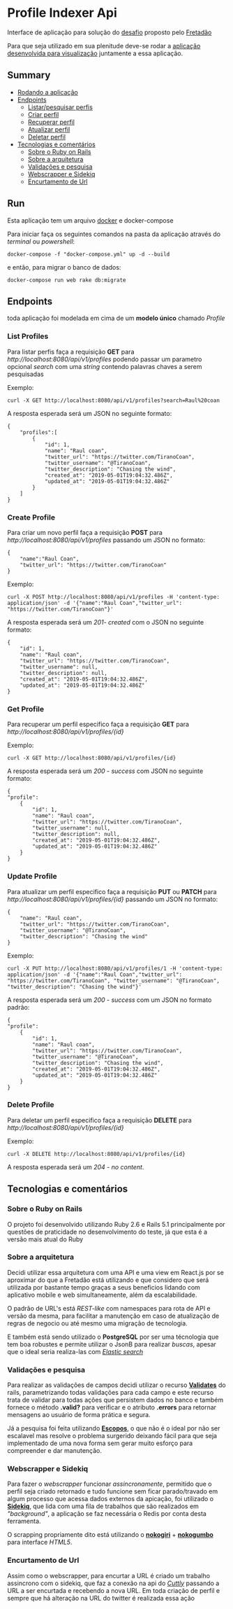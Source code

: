 # Profile Indexer Api
Interface de aplicação para solução do [desafio](https://github.com/Fretadao/challenge/tree/master/fullstack/indexer) proposto pelo [Fretadão](https://fretadao.com/)

Para que seja utilizado em sua plenitude deve-se rodar a [aplicação desenvolvida para visualização](#) juntamente a essa aplicação. 

## Summary
 - [Rodando a aplicação](#run)
 - [Endpoints](#endpoints)
    - [Listar/pesquisar perfis](#list-profiles)
    - [Criar perfil](#create-profile)
    - [Recuperar perfil](#get-profile)
    - [Atualizar perfil](#update-profile)
    - [Deletar perfil](#delete-profile)
- [Tecnologias e comentários](#tecnologias-e-comentários)
    - [Sobre o Ruby on Rails](#sobre-o-ruby-on-rails)
    - [Sobre a arquitetura](#sobre-a-arquitetura)
    - [Validações e pesquisa](#validações-e-pesquisa)
    - [Webscrapper e Sidekiq](#webscrapper-e-Sidekiq)
    - [Encurtamento de Url](#encurtamento-de-rl)


## Run
Esta aplicação tem um arquivo [docker](https://www.docker.com/get-started) e docker-compose

Para iniciar faça os seguintes comandos na pasta da aplicação através do *terminal* ou *powershell*:

```
docker-compose -f "docker-compose.yml" up -d --build
```

e então, para migrar o banco de dados:

```
docker-compose run web rake db:migrate
```

## Endpoints
toda aplicação foi modelada em cima de um **modelo único** chamado *Profile*
### List Profiles
Para listar perfis faça a requisição **GET** para *http://localhost:8080/api/v1/profiles* podendo passar um parametro opcional *search* com uma *string* contendo palavras chaves a serem pesquisadas

Exemplo:
```
curl -X GET http://localhost:8080/api/v1/profiles?search=Raul%20coan
```

A resposta esperada será um JSON no seguinte formato:
```
{
    "profiles":[
        {
            "id": 1,
            "name": "Raul coan",
            "twitter_url": "https://twitter.com/TiranoCoan",
            "twitter_username": "@TiranoCoan",
            "twitter_description": "Chasing the wind",
            "created_at": "2019-05-01T19:04:32.486Z",
            "updated_at": "2019-05-01T19:04:32.486Z"
        }
    ]
}
```


### Create Profile
Para criar um novo perfil faça a requisição **POST** para *http://localhost:8080/api/v1/profiles* passando um JSON no formato:
```
{
    "name":"Raul Coan",
    "twitter_url": "https://twitter.com/TiranoCoan"
}
```
Exemplo:
```
curl -X POST http://localhost:8080/api/v1/profiles -H 'content-type: application/json' -d '{"name":"Raul Coan","twitter_url": "https://twitter.com/TiranoCoan"}'
```

A resposta esperada será um *201- created* com o JSON no seguinte formato:
```
{
    "id": 1,
    "name": "Raul coan",
    "twitter_url": "https://twitter.com/TiranoCoan",
    "twitter_username": null,
    "twitter_description": null,
    "created_at": "2019-05-01T19:04:32.486Z",
    "updated_at": "2019-05-01T19:04:32.486Z"
}
```

### Get Profile
Para recuperar um perfil especifico faça a requisição **GET** para *http://localhost:8080/api/v1/profiles/{id}* 

Exemplo:
```
curl -X GET http://localhost:8080/api/v1/profiles/{id}
```

A resposta esperada será um *200 - success* com JSON no seguinte formato:
```
{
"profile":
    {
        "id": 1,
        "name": "Raul coan",
        "twitter_url": "https://twitter.com/TiranoCoan",
        "twitter_username": null,
        "twitter_description": null,
        "created_at": "2019-05-01T19:04:32.486Z",
        "updated_at": "2019-05-01T19:04:32.486Z"
    }
}
```

### Update Profile
Para atualizar um perfil especifico faça a requisição **PUT** ou **PATCH** para *http://localhost:8080/api/v1/profiles/{id}* passando um JSON no formato:

```
{
    "name": "Raul coan",
    "twitter_url": "https://twitter.com/TiranoCoan",
    "twitter_username": "@TiranoCoan",
    "twitter_description": "Chasing the wind"
}
```
Exemplo:
```
curl -X PUT http://localhost:8080/api/v1/profiles/1 -H 'content-type: application/json' -d '{"name":"Raul Coan","twitter_url": "https://twitter.com/TiranoCoan", "twitter_username": "@TiranoCoan", "twitter_description": "Chasing the wind"}'
```

A resposta esperada será um *200 - success* com um JSON no formato padrão: 
```
{
"profile":
    {
        "id": 1,
        "name": "Raul coan",
        "twitter_url": "https://twitter.com/TiranoCoan",
        "twitter_username": "@TiranoCoan",
        "twitter_description": "Chasing the wind",
        "created_at": "2019-05-01T19:04:32.486Z",
        "updated_at": "2019-05-01T19:04:32.486Z"
    }
}
```
### Delete Profile
Para deletar um perfil especifico faça a requisição **DELETE** para *http://localhost:8080/api/v1/profiles/{id}*

Exemplo:
```
curl -X DELETE http://localhost:8080/api/v1/profiles/{id}
```
A resposta esperada será um *204 - no content*.


## Tecnologias e comentários

### Sobre o Ruby on Rails
O projeto foi desenvolvido utilizando Ruby 2.6 e Rails 5.1 principalmente por questões de praticidade no desenvolvimento do teste, já que esta é a versão mais atual do Ruby

### Sobre a arquitetura
Decidi utilizar essa arquitetura com uma API e uma view em React.js por se aproximar do que a Fretadão está utilizando e que considero que será utilizada por bastante tempo graças a seus beneficios lidando com aplicativo mobile e web simultaneamente, além da escalabilidade.

O padrão de URL's está *REST-like* com namespaces para rota de API e versão da mesma, para facilitar a manutenção em caso de atualização de regras de negocio ou até mesmo uma migração de tecnologia.

E também está sendo utilizado o **PostgreSQL** por ser uma técnologia que tem boa robustes e permite utilizar o JsonB para realizar *buscas*, apesar que o ideal seria realiza-las com *[Elastic search](#https://www.elastic.co/pt/)*

### Validações e pesquisa
Para realizar as validações de campos decidi utilizar o recurso **[Validates](https://guides.rubyonrails.org/active_record_validations.html)** do rails, parametrizando todas validações para cada campo e este recurso trata de validar para todas ações que persistem dados no banco e também fornece o método **.valid?** para verificar e o atributo **.errors** para retornar mensagens ao usuário de forma prática e segura.

Já a pesquisa foi feita utilizando **[Escopos](https://api.rubyonrails.org/classes/ActiveRecord/Scoping/Named/ClassMethods.html)**, o que não é o ideal por não ser escalavel mas resolve o problema surgerido deixando fácil para que seja implementado de uma nova forma sem gerar muito esforço para compreender e dar manutenção.

### Webscrapper e Sidekiq

Para fazer o *webscrapper* funcionar *assincronamente*, permitido que o perfil seja criado retornado e tudo funcione sem ficar parado/travado em algum processo que acessa dados externos da apicação, foi utilizado o **[Sidekiq](#https://github.com/mperham/sidekiq)**, que lida com uma fila de trabalhos que são realizados em *"background"*, a aplicação se faz necessária o Redis por conta desta ferramenta.

O scrapping propriamente dito está utilizando o **[nokogiri](#https://nokogiri.org/)** + **[nokogumbo](#https://github.com/rubys/nokogumbo)** para interface *HTML5*. 

### Encurtamento de Url

Assim como o webscrapper, para encurtar a URL é criado um trabalho assincrono com o sidekiq, que faz a conexão na api do *[Cuttly](#https://cutt.ly/)* passando a URL a ser encurtada e recebendo a nova URL.
Em toda criação de perfil e sempre que há alteração na URL do twitter é realizada essa ação